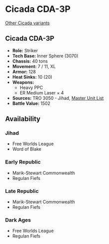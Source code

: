 # Cicada CDA-3P

[Other Cicada variants](../cicada.md)

## Cicada CDA-3P
- **Role:** Striker
- **Tech Base:** Inner Sphere (3070)
- **Chassis:** 40 tons
- **Movement:** 7 / 11, XL
- **Armor:** 128
- **Heat Sinks:** 10 (20)
- **Weapons:**
  - Heavy PPC
  - ER Medium Laser × 4
- **Sources:** TRO 3050 - Jihad, [Master Unit List](http://masterunitlist.info/Unit/Details/598/cicada-cda-3p)
- **Battle Value:** 1502

## Availability

### Jihad
- Free Worlds League
- Word of Blake

### Early Republic
- Marik-Stewart Commonwealth
- Regulan Fiefs

### Late Republic
- Marik-Stewart Commonwealth
- Regulan Fiefs

### Dark Ages
- Free Worlds League
- Regulan Fiefs

